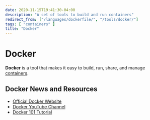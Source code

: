 ```yaml
---
date: 2020-11-15T19:41:30-04:00
description: "A set of tools to build and run containers"
redirect_from: ["/languages/dockerfile/", "/tools/docker/"]
tags: [ "containers" ]
title: "Docker"
---
```


# Docker

**Docker** is a tool that makes it easy to build, run, share, and manage [containers](containers.md).

## Docker News and Resources

* [Official Docker Website](https://www.docker.com/)
* [Docker YouTube Channel](https://www.youtube.com/channel/UC76AVf2JkrwjxNKMuPpscHQ)
* [Docker 101 Tutorial](https://www.docker.com/101-tutorial)
